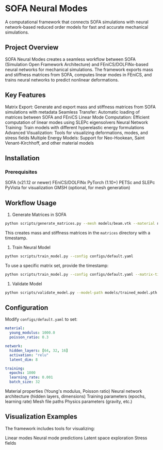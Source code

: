 # SOFA Neural Modes

A computational framework that connects SOFA simulations with neural network-based reduced order models for fast and accurate mechanical simulations.

## Project Overview

SOFA Neural Modes creates a seamless workflow between SOFA (Simulation Open Framework Architecture) and FEniCS/DOLFINx-based neural networks for mechanical simulations. The framework exports mass and stiffness matrices from SOFA, computes linear modes in FEniCS, and trains neural networks to predict nonlinear deformations.

## Key Features

Matrix Export: Generate and export mass and stiffness matrices from SOFA simulations with metadata
Seamless Transfer: Automatic loading of matrices between SOFA and FEniCS
Linear Mode Computation: Efficient computation of linear modes using SLEPc eigensolvers
Neural Network Training: Train models with different hyperelastic energy formulations
Advanced Visualization: Tools for visualizing deformations, modes, and stress fields
Multiple Energy Models: Support for Neo-Hookean, Saint Venant-Kirchhoff, and other material models

## Installation

### Prerequisites

SOFA (v21.12 or newer)
FEniCS/DOLFINx
PyTorch (1.10+)
PETSc and SLEPc
PyVista for visualization
GMSH (optional, for mesh generation)

## Workflow Usage

1. Generate Matrices in SOFA

```bash
python scripts/generate_matrices.py --mesh models/beam.vtk --material neo-hookean
```

This creates mass and stiffness matrices in the `matrices` directory with a timestamp.

1. Train Neural Model

```bash
python scripts/train_model.py --config configs/default.yaml
```

To use a specific matrix set, provide the timestamp:

```bash
python scripts/train_model.py --config configs/default.yaml --matrix-timestamp 20230915_123456
```

1. Validate Model

```bash
python scripts/validate_model.py --model-path models/trained_model.pth --test-case beam_bending
```

## Configuration

Modify `configs/default.yaml` to set:

```yaml
material:
  young_modulus: 1000.0
  poisson_ratio: 0.3

network:
  hidden_layers: [64, 32, 16]
  activation: "relu"
  latent_dim: 8

training:
  epochs: 1000
  learning_rate: 0.001
  batch_size: 32
```

Material properties (Young's modulus, Poisson ratio)
Neural network architecture (hidden layers, dimensions)
Training parameters (epochs, learning rate)
Mesh file paths
Physics parameters (gravity, etc.)

## Visualization Examples

The framework includes tools for visualizing:

Linear modes
Neural mode predictions
Latent space exploration
Stress fields
